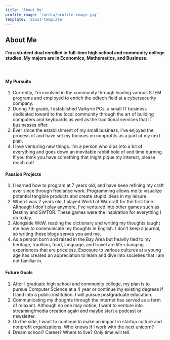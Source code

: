 ```yaml
---
title: 'About Me'
profile_image: '/media/profile-image.jpg'
template: 'about-template'
---
```


<div class = "heading"> <h2>About Me</h2>
<h4>I'm a student dual enrolled in full-time high school and community college studies. My majors are in Economics, Mathematics, and Business. <h4> </div>

<br>

#### My Pursuits
1. Currently, I'm involved in the community through leading various STEM programs and employed to enrich the edtech field at a cybersecurity company.
2. During 7th grade, I established Valkyrie PCs, a small IT business dedicated toward to the local community through the art of building computers and keyboards as well as the traditional services that IT businesses offer.
3. Ever since the establishment of my small business, I've enjoyed the process of and have set my focuses on nonprofits as a part of my next plan.
4. I love venturing new things. I'm a person who dips into a bit of everything and goes down an inevitable rabbit hole of and time burning. If you think you have something that might pique my interest, please reach out!

#### Passion Projects
1. I learned how to program at 7 years old, and have been refining my craft ever since through freelance work. Programming allows me to visualize potential tangible products and create stupid ideas in my leisure. 
2. When I was 2 years old, I played World of Warcraft for the first time. Although I don't play anymore, I've ventured into other games such as Destiny and SWTOR. These games were the inspiration for everything I do today.
3. Alongside WoW, reading the dictionary and writing my thoughts taught me how to communicate my thoughts in English. I don't keep a journal, so writing these blogs serves you and me.
4. As a person born and raised in the Bay Area but heavily tied to my heritage, tradition, food, language, and travel are life-changing experiences that are priceless. Exposure to various cultures at a young age has created an appreciation to learn and dive into societies that I am not familiar in.

#### Future Goals
1. After I graduate high school and community college, my plan is to pursue Computer Science at a 4 year or continue my existing degrees if I land into a public institution. I will pursue postgraduate education.
2. Communicating my thoughts through the internet has served as a form of relaxant. Although no one may notice, I want to venture into streaming/media creation again and maybe start a podcast or newsletter.
3. On the side, I want to continue to make an impact in startup culture and nonprofit organizations. Who knows if I work with the next unicorn?
4. Dream school? Career? Where to live? Only time will tell.